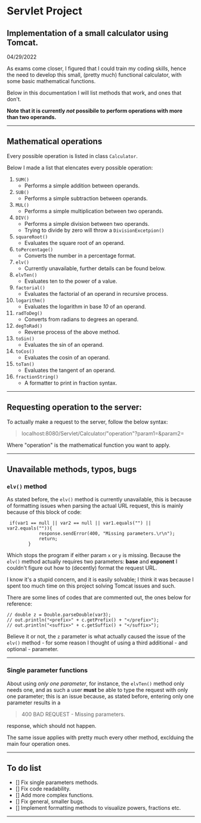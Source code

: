 # Servlet Project
## Implementation of a small calculator using Tomcat.
04/29/2022

As exams come closer, I figured that I could train my coding skills,
hence the need to develop this small, (pretty much) functional calculator, with some basic mathematical functions. 

Below in this documentation I will list methods that work, and ones that don't.

**Note that it is currently _not_ possibile to perform operations with more than two operands.**
***

## Mathematical operations
Every possible operation is listed in class `Calculator`.

Below I made a list that elencates every possible operation:
1. `SUM()`
    * Performs a simple addition between operands.
2. `SUB()`
    * Performs a simple subtraction between operands.
3. `MUL()`
    * Performs a simple multiplication between two operands.
4. `DIV()`
    * Performs a simple division between two operands.
    * Trying to divide by zero will throw a `DivisionExcetpion()`
5. `squareRoot()`
    * Evaluates the square root of an operand.
6. `toPercentage()`
    * Converts the number in a percentage format.
7. `elv()`
    * Currently unavailable, further details can be found below.
8. `elvTen()`
    * Evaluates ten to the power of a value.
9. `factorial()`
    * Evaluates the factorial of an operand in recursive process.
10. `logarithm()`
    * Evaluates the logarithm in base _10_ of an operand.
11. `radToDeg()`
    * Converts from radians to degrees an operand.
12. `degToRad()`
    * Reverse process of the above method.
13. `toSin()`
    * Evaluates the sin of an operand.
14. `toCos()`
    * Evaluates the cosin of an operand.
15. `toTan()`
    * Evaluates the tangent of an operand.
16. `fractionString()`
    * A formatter to print in fraction syntax.
***
## Requesting operation to the server:
To actually make a request to the server, follow the below syntax:
> localhost:8080/Servlet/Calculator/"operation"?param1=&param2=

Where "operation" is the mathematical function you want to apply.
***
## Unavailable methods, typos, bugs
### `elv()` method
As stated before, the `elv()` method is currently unavailable, this is because of formatting issues when parsing the actual URL request, this is mainly because of this block of code:

```
 if(var1 == null || var2 == null || var1.equals("") || var2.equals("")){
            response.sendError(400, "Missing parameters.\r\n");
            return;
        }
```
Which stops the program if either param `x` or `y` is missing.
Because the `elv()` method actually requires two parameters: **base** and **exponent** I couldn't figure out how to (decently) format the request URL.

I know it's a stupid concern, and it is easily solvable; I think it was because I spent too much time on this project solving Tomcat issues and such.

There are some lines of codes that are commented out, the ones below for reference:
```
// double z = Double.parseDouble(var3);
// out.println("<prefix>" + c.getPrefix() + "</prefix>");
// out.println("<suffix>" + c.getSuffix() + "</suffix>");
```
Believe it or not, the `z` parameter is what actually caused the issue of the `elv()` method - for some reason I thought of using a third additional - and optional - parameter.
***
### Single parameter functions
About using _only one parameter_, for instance, the `elvTen()` method only needs one, and as such a user **must** be able to type the request with only one parameter; this is an issue because, as stated before, entering only one parameter results in a 
>400 BAD REQUEST - Missing parameters.

response, which should not happen.

The same issue applies with pretty much every other method, exclduing the main four operation ones.
***
## To do list
- [] Fix single parameters methods.
- [] Fix code readability.
- [] Add more complex functions.
- [] Fix general, smaller bugs.
- [] Implement formatting methods to visualize powers, fractions etc.
***